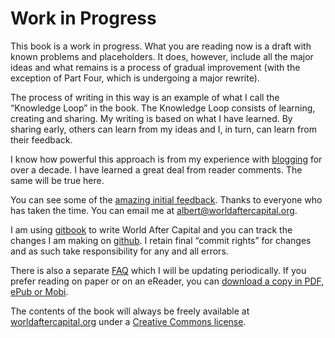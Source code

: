 # Work in Progress

This book is a work in progress. What you are reading now is a draft with known problems and placeholders. It does, however, include all the major ideas and what remains is a process of gradual improvement (with the exception of Part Four, which is undergoing a major rewrite).

The process of writing in this way is an example of what I call the &ldquo;Knowledge Loop&rdquo; in the book. The Knowledge Loop consists of learning, creating and sharing. My writing is based on what I have learned. By sharing early, others can learn from my ideas and I, in turn, can learn from their feedback.

I know how powerful this approach is from my experience with <a href="http://continuations.com">blogging</a> for over a decade. I have learned a great deal from reader comments. The same will be true here. 

You can see some of the <a href="https://docs.google.com/document/d/1Q--KXVvxPM9NNUdJwi_szRhuA8oeg1ciaggFC7qKBuc/edit?usp=sharing">amazing initial feedback</a>. Thanks to everyone who has taken the time. You can email me at <a href="mailto:albert@worldaftercapital.org">albert@worldaftercapital.org</a>. 

I am using <a href="https://www.gitbook.com/">gitbook</a> to write World After Capital and you can track the changes I am making on <a href="https://github.com/WorldAfterCapital/WorldAfterCapital">github</a>. I retain final &ldquo;commit rights&rdquo; for changes and as such take responsibility for any and all errors.

There is also a separate <a href="http://worldaftercapital.org/faq/">FAQ</a> which I will be updating periodically. If you prefer reading on paper or on an eReader, you can <a href="https://worldaftercapital.gitbook.io/worldaftercapital/">download a copy in PDF, ePub or Mobi</a>.

The contents of the book will always be freely available at <a href="http://worldaftercapital.org">worldaftercapital.org</a> under a <a href="https://creativecommons.org/licenses/by-nc-sa/4.0/" target="_blank">Creative Commons license</a>.



